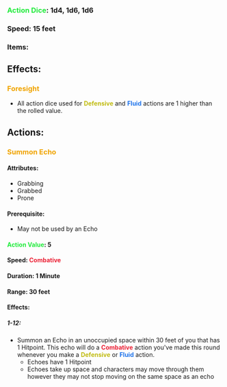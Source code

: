### <span style="font-weight:bold;color:rgb(33, 235, 60)">Action Dice</span>: 1d4, 1d6, 1d6
### Speed: 15 feet
### Items:
## Effects:
### <span style="font-weight:bold;color:rgb(240, 164, 0)">Foresight</span>
- All action dice used for <span style="font-weight:bold; color:rgb(192, 187, 17)">Defensive</span> and <span style="font-weight:bold; color:rgb(33, 117, 235)">Fluid</span> actions are 1 higher than the rolled value.
## Actions:
### <span style="font-weight:bold;color:rgb(240, 164, 0)">Summon Echo</span>
#### Attributes:
- Grabbing
- Grabbed
- Prone
#### Prerequisite: 
- May not be used by an Echo
#### <span style="font-weight:bold;color:rgb(33, 235, 60)">Action Value</span>: 5
#### Speed: <span style="font-weight:bold; color:rgb(235, 33, 53)">Combative</span>
#### Duration: 1 Minute
#### Range: 30 feet
#### Effects:
##### 1-12: 
- Summon an Echo in an unoccupied space within 30 feet of you that has 1 Hitpoint. This echo will do a <span style="font-weight:bold; color:rgb(235, 33, 53)">Combative</span> action you've made this round whenever you make a <span style="font-weight:bold; color:rgb(192, 187, 17)">Defensive</span> or <span style="font-weight:bold; color:rgb(33, 117, 235)">Fluid</span> action. 
	- Echoes have 1 Hitpoint
	- Echoes take up space and characters may move through them however they may not stop moving on the same space as an echo
